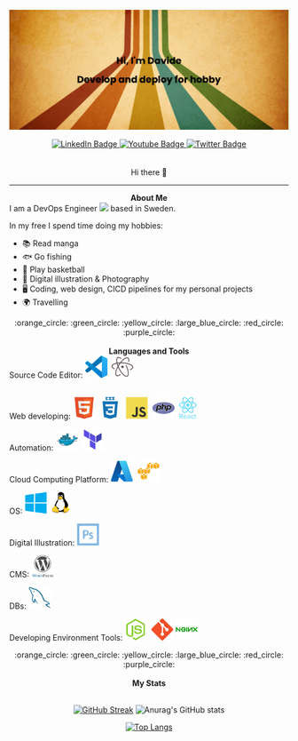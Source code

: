 <!--
**DavideDev1705/DavideDev1705** is a ✨ _special_ ✨ repository because its `README.md` (this file) appears on your GitHub profile.

Here are some ideas to get you started:

- 🔭 I’m currently working on ...
- 🌱 I’m currently learning ...
- 👯 I’m looking to collaborate on ...
- 🤔 I’m looking for help with ...
- 💬 Ask me about ...
- 📫 How to reach me: ...
- 😄 Pronouns: ...
- ⚡ Fun fact: ...
-->

![MasterHead](https://github.com/DavideDev1705/DavideDev1705/blob/main/banner.png)

<div id="header" align="center">
  <div id="badges">
    <a href="#">
      <img src="https://img.shields.io/badge/LinkedIn-green?style=for-the-badge&logo=linkedin&logoColor=white" alt="LinkedIn Badge"/>
    </a>
    <a href="#">
      <img src="https://img.shields.io/badge/YouTube-yellow?style=for-the-badge&logo=youtube&logoColor=white" alt="Youtube Badge"/>
    </a>
    <a href="#">
      <img src="https://img.shields.io/badge/Twitter-blue?style=for-the-badge&logo=twitter&logoColor=white" alt="Twitter Badge"/>
    </a>
  </div>
  <img src="https://komarev.com/ghpvc/?username=DavideDev1705&style=flat-square&color=orange" alt=""/>
  <br><br> Hi there 👋
</div>
<div align="left">
  <hr>
  <div align="center"><b>About Me</b></div>
  I am a DevOps Engineer <img src="https://media.giphy.com/media/WUlplcMpOCEmTGBtBW/giphy.gif" width="30"> based in Sweden.

  In my free I spend time doing my hobbies: 
   - :books: Read manga
   - :fish: Go fishing
   - :basketball: Play basketball
   - :camera_flash: Digital illustration & Photography
   - :desktop_computer: Coding, web design, CICD pipelines for my personal projects
   - :earth_africa: Travelling
  <div align="center">:orange_circle: :green_circle: :yellow_circle: :large_blue_circle: :red_circle: :purple_circle:</div>
  <br>
  <div align="center"><b>Languages and Tools</b></div>
  <div>
  Source Code Editor:
  <img src="https://github.com/devicons/devicon/blob/master/icons/vscode/vscode-original.svg" title="VSCode" alt="vscode" width="40" height="40"/>&nbsp;
  <img src="https://github.com/devicons/devicon/blob/master/icons/atom/atom-original.svg" title="Atom" alt="atom" width="40" height="40"/>&nbsp;
  <br><br>
    
  Web developing:
    <img src="https://github.com/devicons/devicon/blob/master/icons/html5/html5-original.svg" title="HTML5" alt="HTML" width="40" height="40"/>&nbsp;
    <img src="https://github.com/devicons/devicon/blob/master/icons/css3/css3-plain-wordmark.svg"  title="CSS3" alt="CSS" width="40" height="40"/>&nbsp;
    <img src="https://github.com/devicons/devicon/blob/master/icons/javascript/javascript-original.svg" title="JavaScript" alt="JavaScript" width="40" height="40"/>&nbsp;
    <img src="https://github.com/devicons/devicon/blob/master/icons/php/php-original.svg" title="PHP" alt="PHP" width="40" height="40"/>
    <img src="https://github.com/devicons/devicon/blob/master/icons/react/react-original-wordmark.svg" title="React" alt="React" width="40" height="40"/>&nbsp;
    <br>
  
  Automation:
    <img src="https://github.com/devicons/devicon/blob/master/icons/docker/docker-original.svg" title="Docker" alt="Docker" width="40" height="40"/>&nbsp;
    <img src="https://github.com/devicons/devicon/blob/master/icons/terraform/terraform-original.svg" title="Terraform" alt="terraform" width="40" height="40"/>
    <br>
  
  Cloud Computing Platform:
    <img src="https://github.com/devicons/devicon/blob/master/icons/azure/azure-original.svg" title="Azure" alt="azure" width="40" height="40"/>&nbsp;
    <img src="https://github.com/devicons/devicon/blob/master/icons/amazonwebservices/amazonwebservices-original.svg" title="AWS" alt="AWS" width="40" height="40"/>&nbsp;
    <br>
   
  OS:
    <img src="https://github.com/devicons/devicon/blob/master/icons/windows8/windows8-original.svg" title="Windows" alt="windows" width="40" height="40"/>
    <img src="https://github.com/devicons/devicon/blob/master/icons/linux/linux-original.svg" title="Linux" alt="linux" width="40" height="40"/>
    <br>
    
  Digital Illustration:
    <img src="https://github.com/devicons/devicon/blob/master/icons/photoshop/photoshop-line.svg" title="Photoshop" alt="photoshop" width="40" height="40"/>
    <br>
  
  CMS:
    <img src="https://github.com/devicons/devicon/blob/master/icons/wordpress/wordpress-original.svg" title="Wordpress" alt="wordpress" width="40" height="40"/>
    <br>
    
  DBs:
    <img src="https://github.com/devicons/devicon/blob/master/icons/mysql/mysql-original.svg" title="MySQL"  alt="MySQL" width="40" height="40"/>&nbsp;
    <br>
    
  Developing Environment Tools:
    <img src="https://github.com/devicons/devicon/blob/master/icons/nodejs/nodejs-original.svg" title="NodeJS" alt="NodeJS" width="40" height="40"/>&nbsp;
    <img src="https://github.com/devicons/devicon/blob/master/icons/git/git-original.svg" title="Git" alt="Git" width="40" height="40"/>
    <img src="https://github.com/devicons/devicon/blob/master/icons/nginx/nginx-original.svg" title="Nginx" alt="nginx" width="40" height="40"/>
    
   </div>
</div>
<div align="center">:orange_circle: :green_circle: :yellow_circle: :large_blue_circle: :red_circle: :purple_circle:</div>
<br>
<div align="center"><b>My Stats</b></div>
<br>

<div align="center">
  
[![GitHub Streak](http://github-readme-streak-stats.herokuapp.com?user=DavideDev1705&theme=dark&background=000000)](https://git.io/streak-stats)  ![Anurag's GitHub stats](https://github-readme-stats.vercel.app/api?username=DavideDev1705&show_icons=true&theme=chartreuse-dark) 
  
[![Top Langs](https://github-readme-stats.vercel.app/api/top-langs/?username=DavideDev1705&layout=compact&theme=vision-friendly-dark)](https://github.com/anuraghazra/github-readme-stats)
  
</div>
  
<div id="footer" align="center">
  
</div>

